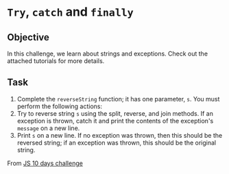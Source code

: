 # `Try`, `catch` and `finally`

## Objective

In this challenge, we learn about strings and exceptions. Check out the attached tutorials for more details.

## Task

1. Complete the `reverseString` function; it has one parameter, `s`. You must perform the following actions:
2. Try to reverse string `s` using the split, reverse, and join methods.
If an exception is thrown, catch it and print the contents of the exception's `message` on a new line.
1. Print `s` on a new line. If no exception was thrown, then this should be the reversed string; if an exception was thrown, this should be the original string.

From [JS 10 days challenge](https://www.hackerrank.com/challenges/js10-try-catch-and-finally/problem)
